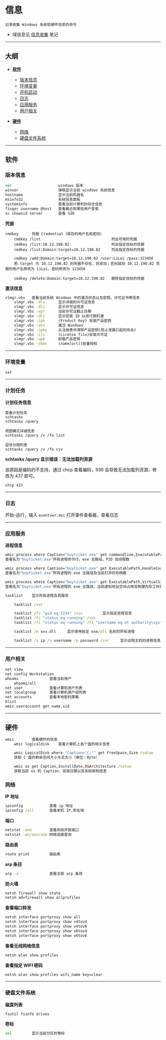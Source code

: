 # 信息

`记录收集 Windows 系统软硬件信息的命令`

- 域信息见 [信息收集](../../../Security/RedTeam/信息收集/信息收集.md#域信息) 笔记

---

## 大纲

* **[软件](#软件)**
    * [版本信息](#版本信息)
    * [环境变量](#环境变量)
    * [开机启动](#开机启动)
    * [日志](#日志)
    * [应用服务](#应用服务)
    * [用户相关](#用户相关)

* **[硬件](#硬件)**
    * [网络](#网络)
    * [硬盘文件系统](#硬盘文件系统)

---

## 软件

### 版本信息

```cmd
ver                     windows 版本
winver                  弹框显示当前 windows 系统信息
hostname                显示当前机器名
msinfo32                系统信息面板
systeminfo              查看当前计算机的综合信息
finger username @host   查看最近有哪些用户登录
sc showsid server       查看 SID
```

**凭据**
```
cmdkey      凭据 Credential（保存的用户名和密码）
    cmdkey /list                                列出可用的凭据
    cmdkey /list:10.12.190.82                   列出指定目标的凭据
    cmdkey /list:Domain:target=10.12.190.82     列出指定目标的凭据

    cmdkey /add:Domain:target=10.12.190.82 /user:LiLei /pass:123456
    若 target 为 10.12.190.82 的凭据不存在，则添加；否则就将 10.12.190.82 凭据的用户名修改为 LiLei，密码修改为 123456

    cmdkey /delete:Domain:target=10.12.190.82   删除指定目标的凭据
```

**激活信息**
```cmd
slmgr.vbs   查看当前系统 Windows 中的激活状态以及密钥、许可证书等信息
    slmgr.vbs -dlv      显示详细的许可证信息
    slmgr.vbs -dli      显示许可证信息
    slmgr.vbs -xpr      当前许可证截止日期
    slmgr.vbs -dti      显示安装 ID 以进行脱机激
    slmgr.vbs -ipk      (Product Key) 安装产品密钥
    slmgr.vbs -ato      激活 Windows
    slmgr.vbs -cpky     从注册表中清除产品密钥(防止泄露引起的攻击)
    slmgr.vbs -ilc      (License file)安装许可证
    slmgr.vbs -upk      卸载产品密钥
    slmgr.vbs -skms     (name[ort])批量授权
```

---

### 环境变量

```
set
```

---

### 计划任务

**计划任务信息**
```
查看计划任务
schtasks
schtasks /query

视图模式详细信息
schtasks /query /v /fo list

逗号分隔列表
schtasks /query /v /fo csv
```

**schtasks /query 显示错误：无法加载列资源**

该原因是编码的不支持，通过 chcp 查看编码，936 会导致无法加载列资源，修改为 437 即可。
```
chcp 437
```

---

### 日志

开始-运行，输入 `eventvwr.msc` 打开事件查看器，查看日志

---

### 应用服务

**进程信息**
```cmd
wmic process where Caption="buyticket.exe" get commandline,ExecutablePath,ProcessId,ThreadCount /value
查看名为"buyticket.exe"所有进程命令行，exe 全路径，PID 及线程数

wmic process where Caption="buyticket.exe" get ExecutablePath,HandleCount /value
查看名为"buyticket.exe"所有进程的 exe 全路径及当前打开的句柄数

wmic process where Caption="buyticket.exe" get ExecutablePath,VirtualSize,WorkingSetSize /value
查看名为"buyticket.exe"所有进程的 exe 全路径、当前虚拟地址空间占用及物理内存工作集

tasklist    显示所有进程及其服务

    tasklist /svc

    tasklist /fi "pid eq 1234" /svc         显示指定进程信息
    tasklist /fi "status eq running" /svc
    tasklist /fi "status eq running" /fi "username eq nt authority\system" /svc

    tasklist /m xxx.dll     显示使用给定 exe/dll 名称的所有进程

    tasklist /s ip /u username /p password /svc     显示远程主机的进程信息
```

---

### 用户相关

```cmd
net view
net config Workstation
whoami              查看当前用户
    whoami/all
net user            查看计算机用户列表
net localgroup      查看计算机用户组列表
net accounts        查看本地密码策略
klist
wmic useraccount get name,sid
```

---

## 硬件

```cmd
wmic        查看硬件的信息
    wmic logicaldisk    查看计算机上各个盘的相关信息

    wmic LogicalDisk where "Caption='C:'" get FreeSpace,Size /value
    获取 C 盘的剩余空间大小与总大小（单位：Byte）

    wmic os get Caption,InstallDate,OSArchitecture /value
    获取当前 os 的 Caption、安装日期以及系统架构信息
```

### 网络

**IP 地址**
```cmd
ipconfig            查看 ip 地址
ipconfig /all       查看本机 IP,所在域
```

**端口**
```cmd
netstat -ano        查看系统开放端口
netstat -an/ano/anb 网络连接查询
```

**路由表**
```cmd
route print         路由表
```

**arp 条目**
```cmd
arp -a              查看全部 arp 条目
```

**防火墙**
```cmd
netsh firewall show state
netsh advfirewall show allprofiles
```

**查看端口转发**
```cmd
netsh interface portproxy show all
netsh interface portproxy show v4tov4
netsh interface portproxy show v4tov6
netsh interface portproxy show v6tov4
netsh interface portproxy show v6tov6
```

**查看无线网络信息**
```cmd
netsh wlan show profiles
```

**查看指定 WIFI 密码**
```cmd
netsh wlan show profiles wifi_name key=clear
```

---

### 硬盘文件系统

**磁盘列表**
```
fsutil fsinfo drives
```

**卷标**
```cmd
vol         显示当前分区的卷标
```
